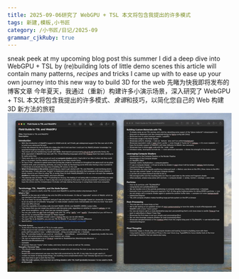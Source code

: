 ```yaml
---
title: 2025-09-06研究了 WebGPU + TSL 本文将包含我提出的许多模式
tags: 新建,模板,小书匠
category: /小书匠/日记/2025-09
grammar_cjkRuby: true
---
```



sneak peek at my upcoming blog post this summer I did a deep dive into WebGPU + TSL by (re)building lots of little demo scenes this article will contain many patterns, *recipes* and tricks I came up with to ease up your own journey into this new way to build 3D for the web
先睹为快我即将发布的博客文章 今年夏天，我通过（重新）构建许多小演示场景，深入研究了 WebGPU + TSL 本文将包含我提出的许多模式、*食谱*和技巧，以简化您自己的 Web 构建 3D 新方法的旅程
![enter description here](./images/1757135854765.png)
